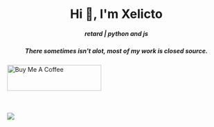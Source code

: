 <h1 align="center">Hi 👋, I'm Xelicto</h1>
<h5 align="center">retard | python and js </h3>
<h5 align="center">There sometimes isn't alot, most of my work is closed source.</h4>


<p align="left">
  <a href="https://www.buymeacoffee.com/jnsp" target="_blank"><img src="https://cdn.buymeacoffee.com/buttons/v2/arial-red.png" alt="Buy Me A Coffee" style="height: 60px !important;width: 217px !important;" ></a>
  <br>
  <!-- <a href="https://open.spotify.com/user/am0g3o7csu1k3u03cfx1tmto6"><img src="https://novatorem-peach-ten.vercel.app/api/spotify"></a> -->
  <!-- <a href="https://discord.gg/r2KwDD22Hj">
    <img src="https://cdn.discordapp.com/attachments/773221397928869888/883691820905816084/com-gif-maker-unscreen.gif" alt="nvm" width="150"/>
   </a> -->
  <br>
  <br>
  <br>
  <a href="#"><img src="https://discord.c99.nl/widget/theme-4/1040377359121010718.png"></a>
</p>
